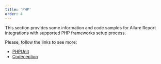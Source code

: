 ```yaml
---
title: 'PHP'
order: 4
---
```

This section provides some information and code samples for Allure Report integrations with supported PHP frameworks setup process. 

Please, follow the links to see more:
- [PHPUnit](/php/phpunit)
- [Codeception](/php/codeception)